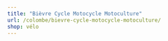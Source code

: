 ```yaml
---
title: "Bièvre Cycle Motocycle Motoculture"
url: /colombe/bievre-cycle-motocycle-motoculture/
shop: vélo
---
```

